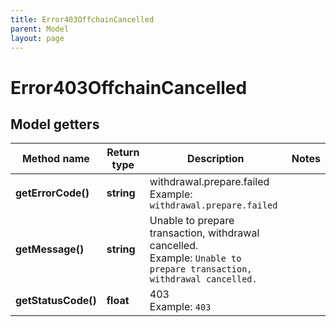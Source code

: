 ```yaml
---
title: Error403OffchainCancelled
parent: Model
layout: page
---
```


# Error403OffchainCancelled

## Model getters

Method name | Return type | Description | Notes
------------ | ------------- | ------------- | -------------
**getErrorCode()** | **string** | withdrawal.prepare.failed <br>Example: `withdrawal.prepare.failed` |
**getMessage()** | **string** | Unable to prepare transaction, withdrawal cancelled. <br>Example: `Unable to prepare transaction, withdrawal cancelled.` |
**getStatusCode()** | **float** | 403 <br>Example: `403` |

